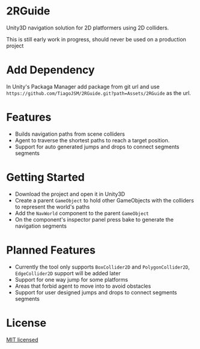 2RGuide
===
Unity3D navigation solution for 2D platformers using 2D colliders.

This is still early work in progress, should never be used on a production project

Add Dependency
===
In Unity's Packaga Manager add package from git url and use `https://github.com/TiagoJSM/2RGuide.git?path=Assets/2RGuide` as the url.

Features
===
* Builds navigation paths from scene colliders 
* Agent to traverse the shortest paths to reach a target position.
* Support for auto generated jumps and drops to connect segments segments

Getting Started
===
* Download the project and open it in Unity3D
* Create a parent `GameObject` to hold other GameObjects with the colliders to represent the world's paths
* Add the `NavWorld` component to the parent `GameObject`
* On the component's inspector panel press bake to generate the navigation segments

Planned Features
===
* Currently the tool only supports `BoxCollider2D` and `PolygonCollider2D`, `EdgeCollider2D` support will be added later
* Support for one way jump for some platforms
* Areas that forbid agent to move into to avoid obstacles
* Support for user designed jumps and drops to connect segments segments

License
===
[MIT licensed](./LICENSE)